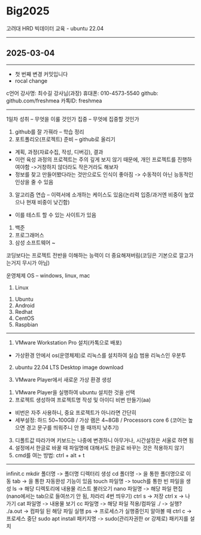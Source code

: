 # Big2025
고려대 HRD 빅데이터 교육 - ubuntu 22.04

---
## 2025-03-04
---

- 첫 번째 변경 커밋입니다
- rocal change 

c언어
강사명: 최수길 강사님(과장)
휴대폰: 010-4573-5540
github: github.com/freshmea
카톡ID: freshmea

---

1일차
성취 – 무엇을 이룰 것인가
집중 – 무엇에 집중할 것인가

1. github를 잘 가꿔라 – 학습 정리
2. 포트폴리오(프로젝트) 준비 – github로 올리기
- 계획, 과정(자료수집, 작성, 디버깅), 결과
- 이런 육성 과정의 프로젝트는 주의 깊게 보지 않기 때문에, 개인 프로젝트를 진행하여야함
 ->거창하지 않더라도 작은거라도 해보자
- 정보를 찾고 만들어봤다라는 것만으로도 인식이 좋아짐
 -> 수동적이 아닌 능동적인 인상을 줄 수 있음
3. 알고리즘 연습
– 이력서에 소개하는 케이스도 있음(논리력 입증/과거엔 비중이 높았으나 현재 비중이 낮긴함)
- 이를 테스트 할 수 있는 사이트가 있음
1) 백준
2) 프로그래머스
3) 삼성 소프트웨어 ~ 

코딩보다는 프로젝트 전반을 이해하는 능력이 더 중요해져버림(코딩은 기본으로 깔고가는거지 무시가 아님)

운영체제 OS – windows, linux, mac
1. Linux
 1) Ubuntu
 2) Android
 3) Redhat
 4) CentOS
 5) Raspbian
 
 ---
  
1. VMware Workstation Pro 설치(카톡으로 배포)
- 가상환경 안에서 os(운영체제)로 리눅스를 설치하여 실습
범용 리눅스인 우분투
2. ubuntu 22.04 LTS Desktop image download

3. VMware Player에서 새로운 가상 환경 생성
 1) VMware Player을 실행하여 ubuntu 설치한 것을 선택
 2) 프로젝트 생성하여 프로젝트명 작성 및 아이디 비번 만들기(aa)
  - 비번은 자주 사용하니, 중요 프로젝트가 아니라면 간단히
  - 세부설정: 하드 50~100GB / 가상 램은 4~8GB / Processors core 6
   (코어는 높으면 경고 문구를 띄워주니 안 뜰 때까지 낮추기)
  3) 디폴트값 따라가며 키보드는 나중에 변경하니 아무거나, 시간설정은 서울로 하면 됨
  4) 설정에서 한글로 바꿀 때 파일명에 대해서도 한글로 바꾸는 것은 적용하지 않기
  5) cmd를 여는 방법: ctrl + alt + t 

---

infinit.c
mkdir 폴더명 -> 폴더명 디렉터리 생성
cd 폴더명 -> 을 통한 폴더명으로 이동
tab -> 을 통한 자동완성 기능이 있음
touch 파일명 -> touch를 통한 빈 파일을 생성
ls -> 해당 디렉토리에 내용물 리스트 불러오기
nano 파일명 -> 해당 파일 편집 (nano에서는 tab으로 들여쓰기 안 됨, 차라리 4번 띄우기)
ctrl s -> 저장
ctrl x -> 나가기
cat 파일명 -> 내용물 보기
cc 파일명 -> 해당 파일 적용/컴파일
./ -> 실행?
./a.out -> 컴파일 된 해당 파일 실행
ps -> 프로세스가 실행중인지 알아볼 때
ctrl c -> 프로세스 중단
sudo apt install 패키지명 -> sudo(관리자권한 or 강제로) 패키지를 설치





